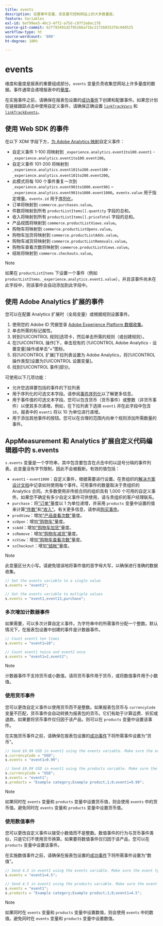 ```yaml
---
title: events
description: 设置事件变量，该变量可控制网站上的大多数量度。
feature: Variables
exl-id: 6ef99ee5-40c3-4ff2-a75d-c97f2e8ec1f8
source-git-commit: 62f793491d2f95266a71bc217260353f8c040525
workflow-type: ht
source-wordcount: '809'
ht-degree: 100%

---
```


# events

维度和量度是报表的重要组成部分。`events` 变量负责收集您网站上许多量度的数据。事件通常会递增报表中的[量度](/help/components/metrics/overview.md)。

在实施事件之前，请确保在报表包设置的[成功事件](/help/admin/admin/c-manage-report-suites/c-edit-report-suites/conversion-var-admin/c-success-events/success-event.md)下创建和配置事件。如果您计划在链接跟踪点击中使用自定义事件，请确保正确设置 [`linkTrackVars`](../../config-vars/linktrackvars.md) 和 [`linkTrackEvents`](../../config-vars/linktrackevents.md)。

## 使用 Web SDK 的事件

在以下 XDM 字段下方，[为 Adobe Analytics 映射](https://experienceleague.adobe.com/docs/analytics/implementation/aep-edge/variable-mapping.html)自定义事件：

* 自定义事件 1-100 将映射到 `_experience.analytics.event1to100.event1` - `_experience.analytics.event1to100.event100`。
* 自定义事件 101-200 将映射到 `_experience.analytics.event101to200.event100` - `_experience.analytics.event101to200.event200`。
* 此模式将每 100 个事件重复一次到 `_experience.analytics.event901to1000.event901` – `_experience.analytics.event901to1000.event1000`。`eventx.value` 用于指定增量。`eventx.id` 用于[序列化](event-serialization.md)。
* 订单将映射到 `commerce.purchases.value`。
* 件数将映射到所有 `productListItems[].quantity` 字段的总和。
* 收入将映射到所有 `productListItems[].priceTotal` 字段的总和。
* 产品视图将映射到 `commerce.productListViews.value`。
* 购物车将映射到 `commerce.productListOpens.value`。
* 购物车加货将映射到 `commerce.productListAdds.value`。
* 购物车减货将映射到 `commerce.productListRemovals.value`。
* 购物车查看次数将映射到 `commerce.productListViews.value`。
* 结账将映射到 `commerce.checkouts.value`。

>[!NOTE]
>
>如果在 `productListItems` 下设置一个事件（例如 `productListItems._experience.analytics.event1.value`），并且该事件尚未在此字段中，则该事件会自动添加到此字段中。

## 使用 Adobe Analytics 扩展的事件

您可以在配置 Analytics 扩展时（全局变量）或根据规则设置事件。

1. 使用您的 Adobe ID 凭据登录 [Adobe Experience Platform 数据收集](https://experience.adobe.com/data-collection)。
2. 单击所需的标记属性。
3. 转到[!UICONTROL 规则]选项卡，然后单击所需的规则（或创建规则）。
4. 在[!UICONTROL 操作]下，单击现有的 [!UICONTROL Adobe Analytics - 设置变量]操作或单击“+”图标。
5. 将[!UICONTROL 扩展]下拉列表设置为 Adobe Analytics，将[!UICONTROL 操作类型]设置为[!UICONTROL 设置变量]。
6. 找到[!UICONTROL 事件]部分。

可使用以下几项功能：

* 允许您选择要包括的事件的下拉列表
* 用于序列化的可选文本字段。请参阅[事件序列化](event-serialization.md)以了解更多信息。
* 用于事件值的可选文本字段。您可以包含货币（货币事件）或整数（非货币事件）以使其多次递增。例如，在下拉列表下选择 `event1` 并在此字段中包含 `10`，报表中的 `event1` 将以 10 为单位进行递增。
* 用于添加其他事件的按钮。您可以在合理的范围内向单个规则添加所需数量的事件。

## AppMeasurement 和 Analytics 扩展自定义代码编辑器中的 s.events

`s.events` 变量是一个字符串，其中包含要包含在点击中的以逗号分隔的事件列表。此变量没有字节限制，因此不会被截断。有效的值包括：

* `event1` - `event1000`：自定义事件，根据需要进行设置。在贵组织的[解决方案设计文档](../../../prepare/solution-design.md)中记录如何使用每个事件。可用事件的数量取决于贵组织的 Analytics 合同。大多数使用非传统合同的组织具有 1,000 个可用的自定义事件。如果您不确定有多少自定义事件可供使用，请与贵组织的客户经理联系。
* `purchase`：将[“订单”](/help/components/metrics/orders.md)量度以 1 为单位递增，并采用 `products` 变量中设置的值来计算[“件数”](/help/components/metrics/units.md)和[“收入”](/help/components/metrics/revenue.md)。有关更多信息，请参阅[购买事件](event-purchase.md)。
* `prodView`：增加[“产品查看次数”](/help/components/metrics/product-views.md)量度。
* `scOpen`：增加[“购物车”](/help/components/metrics/carts.md)量度。
* `scAdd`：增加[“购物车加货”](/help/components/metrics/cart-additions.md)量度。
* `scRemove`：增加[“购物车减货”](/help/components/metrics/cart-removals.md)量度。
* `scView`：增加[“购物车查看次数”](/help/components/metrics/cart-views.md)量度。
* `scCheckout`：增加[“结帐”](/help/components/metrics/checkouts.md)量度。

>[!NOTE]
>
>此变量区分大小写。请避免错误地将事件值的首字母大写，以确保进行准确的数据收集。

```js
// Set the events variable to a single value
s.events = "event1";

// Set the events variable to multiple values
s.events = "event1,event13,purchase";
```

### 多次增加计数器事件

如果需要，可以多次计算自定义事件。为字符串中的所需事件分配一个整数。默认情况下，在报表包设置中创建的事件是计数器事件。

```js
// Count event1 ten times
s.events = "event1=10";

// Count event1 twice and event2 once
s.events = "event1=2,event2";
```

>[!NOTE]
>
>计数器事件不支持货币或小数值。请将货币事件用于货币，或将数值事件用于小数值。

### 使用货币事件

您可以更改自定义事件以使用货币而不是整数。如果报表包货币与 `currencyCode` 变量不匹配，货币事件会自动转换为报表包的货币。它们有助于计算运费、折扣或退款。如果要将货币事件仅归因于该产品，则可以在 `products` 变量中设置该事件。

在实施货币事件之前，请确保在报表包设置的[成功事件](/help/admin/admin/c-manage-report-suites/c-edit-report-suites/conversion-var-admin/c-success-events/success-event.md)下将所需事件设置为“货币”。

```js
// Send $9.99 USD in event1 using the events variable. Make sure the event type for event1 is Currency in Report suite settings
s.currencyCode = "USD";
s.events = "event1=9.99";

// Send $9.99 USD in event1 using the products variable. Make sure the event type for event1 is Currency in Report suite settings
s.currencyCode = "USD";
s.events = "event1";
s.products = "Example category;Example product;1;0;event1=9.99";
```

>[!NOTE]
>
>如果同时在 `events` 变量和 `products` 变量中设置货币值，则会使用 `events` 中的货币值。避免同时在 `events` 变量和 `products` 变量中设置货币值。

### 使用数值事件

您可以更改自定义事件以接受小数值而不是整数。数值事件的行为与货币事件类似，只是它们不使用货币换算。如果要将数值事件仅归因于该产品，您可以在 `products` 变量中设置该事件。

在实施数值事件之前，请确保在报表包设置的[成功事件](/help/admin/admin/c-manage-report-suites/c-edit-report-suites/conversion-var-admin/c-success-events/success-event.md)下将所需事件设置为“数值”。

```js
// Send 4.5 in event1 using the events variable. Make sure the event type for event1 is Numeric in Report suite settings
s.events = "event1=4.5";

// Send 4.5 in event1 using the products variable. Make sure the event type for event1 is Numeric in Report suite settings
s.events = "event1";
s.products = "Example category;Example product;1;0;event1=4.5";
```

>[!NOTE]
>
>如果同时在 `events` 变量和 `products` 变量中设置数值，则会使用 `events` 中的数值。避免同时在 `events` 变量和 `products` 变量中设置数值。
